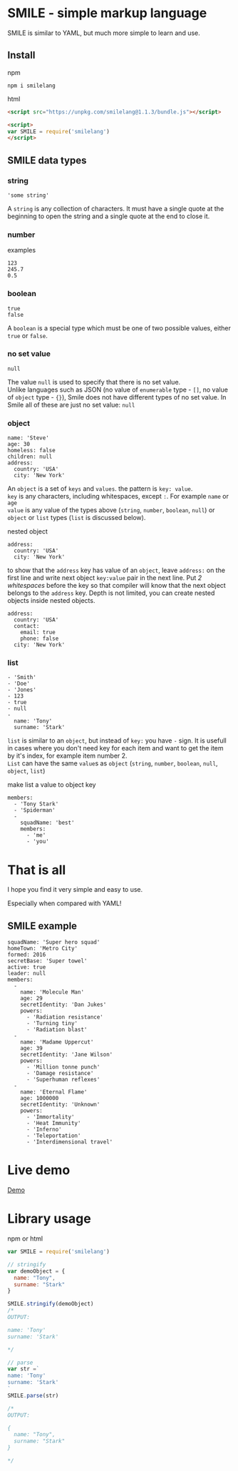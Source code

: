 # SMILE - simple markup language
SMILE is similar to YAML, but much more simple to learn and use.

## Install

npm
```
npm i smilelang
```

html
```html
<script src="https://unpkg.com/smilelang@1.1.3/bundle.js"></script>

<script>
var SMILE = require('smilelang')
</script>

```


## SMILE data types
### string
```
'some string'
```  
A `string` is any collection of characters. It must have a single quote at the beginning to open the string and a single quote at the end to close it.

### number
examples
```
123
245.7
0.5
```

### boolean
```
true
false
```
A `boolean` is a special type which must be one of two possible values, either `true` or `false`. 

### no set value

```
null
```

The value `null` is used to specify that there is no set value.   
Unlike languages such as JSON (no value of `enumerable` type - `[]`, no value of `object` type - `{}`), Smile does not have different types of no set value. In Smile all of these are just no set value: `null`

### object
```
name: 'Steve'
age: 30
homeless: false
children: null
address:
  country: 'USA'
  city: 'New York' 
```

An `object` is a set of `keys` and `values`. the pattern is `key: value`.  
`key` is any characters, including whitespaces, except `:`. For example `name` or `age`  
`value` is any value of the types above (`string`, `number`, `boolean`, `null`) or `object` or `list` types (`list` is discussed below).

nested object
```
address:
  country: 'USA'
  city: 'New York' 
```
to show that the `address` key has value of an `object`, leave `address:` on the first line and write next object `key:value` pair in the next line. Put *2 whitespaces* before the key so that compiler will know that the next object belongs to the `address` key. Depth is not limited, you can create nested objects inside nested objects.
```
address:
  country: 'USA'
  contact:
    email: true
    phone: false
  city: 'New York' 
```

### list

```
- 'Smith'
- 'Doe'
- 'Jones'
- 123
- true
- null
-
  name: 'Tony'
  surname: 'Stark'
```

`list` is similar to an `object`, but instead of `key:` you have `-` sign. It is usefull in cases where you don't need key for each item and want to get the item by it's index, for example item number 2.  
`List` can have the same `value`s as `object` (`string`, `number`, `boolean`, `null`, `object`, `list`)

make list a value to object key
```
members:
  - 'Tony Stark'
  - 'Spiderman'
  - 
    squadName: 'best'
    members:
      - 'me'
      - 'you'
```

# That is all
I hope you find it very simple and easy to use.

Especially when compared with YAML!

## SMILE example

```
squadName: 'Super hero squad'
homeTown: 'Metro City'
formed: 2016
secretBase: 'Super towel'
active: true
leader: null
members:
  -
    name: 'Molecule Man'
    age: 29
    secretIdentity: 'Dan Jukes'
    powers:
      - 'Radiation resistance'
      - 'Turning tiny'
      - 'Radiation blast'
  -
    name: 'Madame Uppercut'
    age: 39
    secretIdentity: 'Jane Wilson'
    powers:
      - 'Million tonne punch'
      - 'Damage resistance'
      - 'Superhuman reflexes'
  -
    name: 'Eternal Flame'
    age: 1000000
    secretIdentity: 'Unknown'
    powers:
      - 'Immortality'
      - 'Heat Immunity'
      - 'Inferno'
      - 'Teleportation'
      - 'Interdimensional travel'
```

# Live demo
[Demo](demo.html) 

# Library usage

npm or html

```javascript
var SMILE = require('smilelang')

// stringify
var demoObject = {
  name: "Tony",
  surname: "Stark"
}

SMILE.stringify(demoObject)
/*
OUTPUT:

name: 'Tony'
surname: 'Stark'

*/

// parse
var str =`
name: 'Tony'
surname: 'Stark'
`
SMILE.parse(str)

/*
OUTPUT:

{
  name: "Tony",
  surname: "Stark"
}

*/
```
